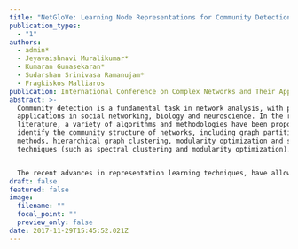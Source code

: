 ```yaml
---
title: "NetGloVe: Learning Node Representations for Community Detection"
publication_types:
  - "1"
authors:
  - admin*
  - Jeyavaishnavi Muralikumar*
  - Kumaran Gunasekaran*
  - Sudarshan Srinivasa Ramanujam*
  - Fragkiskos Malliaros
publication: International Conference on Complex Networks and Their Applications
abstract: >-
  Community detection is a fundamental task in network analysis, with plenty of
  applications in social networking, biology and neuroscience. In the related
  literature, a variety of algorithms and methodologies have been proposed to
  identify the community structure of networks, including graph partitioning
  methods, hierarchical graph clustering, modularity optimization and spectral
  techniques (such as spectral clustering and modularity optimization).


  The recent advances in representation learning techniques, have allowed us to represent graphs (or nodes) as vectors in a lower dimensional space, that can further be used in graph mining and learning tasks. That way, instead of “manually” extracting features that can be utilized by a graph learning algorithm, we can learn informative and discriminative feature representations by solving an optimization problem that takes into account the structural properties of the graph. To this direction, several network feature learning algorithms have been proposed, including node2vec [1] and LINE [4]. The goal of this work is to propose NetGloVe, a new representation learning method for graphs inspired from the domain of Natural Language Processing (NLP), and to examine its application to the task of community detection.
draft: false
featured: false
image:
  filename: ""
  focal_point: ""
  preview_only: false
date: 2017-11-29T15:45:52.021Z
---
```

